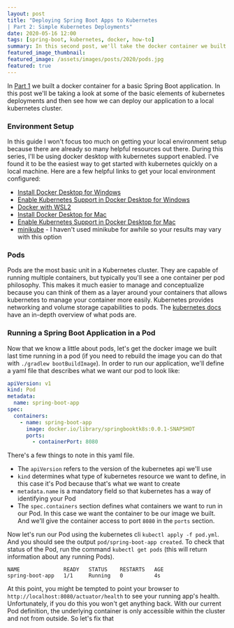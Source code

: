 ```yaml
---
layout: post
title: "Deploying Spring Boot Apps to Kubernetes 
| Part 2: Simple Kubernetes Deployments"
date: 2020-05-16 12:00
tags: [spring-boot, kubernetes, docker, how-to]
summary: In this second post, we'll take the docker container we built in the previous post and deploy it to a local kubernetes cluster.
featured_image_thumbnail:
featured_image: /assets/images/posts/2020/pods.jpg
featured: true
---
```


In [Part 1](2020-04-19-spring-boot-containers.md) we built a docker container for a basic Spring Boot application. In this post we'll be taking a look at some of the basic elements of kubernetes deployments and then see how we can deploy our application to a local kubernetes cluster. 

### Environment Setup
In this guide I won't focus too much on getting your local environment setup because there are already so many helpful resources out there. During this series, I'll be using docker desktop with kubernetes support enabled. I've found it to be the easiest way to get started with kubernetes quickly on a local machine. Here are a few helpful links to get your local environment configured:
* [Install Docker Desktop for Windows](https://docs.docker.com/docker-for-windows/install/)
* [Enable Kubernetes Support in Docker Desktop for Windows](https://docs.docker.com/docker-for-windows/#kubernetes)
* [Docker with WSL2](https://docs.docker.com/docker-for-windows/wsl-tech-preview/)
* [Install Docker Desktop for Mac](https://docs.docker.com/docker-for-mac/install/)
* [Enable Kubernetes Support in Docker Desktop for Mac](https://docs.docker.com/docker-for-mac/#kubernetes)
* [minikube](https://minikube.sigs.k8s.io/docs/start/) - I haven't used minikube for awhile so your results may vary with this option

### Pods
Pods are the most basic unit in a Kubernetes cluster. They are capable of running multiple containers, but typically you'll see a one container per pod philosophy. This makes it much easier to manage and conceptualize because you can think of them as a layer around your containers that allows kubernetes to manage your container more easily. Kubernetes provides networking and volume storage capabilities to pods. The [kubernetes docs](https://kubernetes.io/docs/concepts/workloads/pods/pod-overview/) have an in-depth overview of what pods are. 

### Running a Spring Boot Application in a Pod
Now that we know a little about pods, let's get the docker image we built last time running in a pod (if you need to rebuild the image you can do that with `./gradlew bootBuildImage`). In order to run our application, we'll define a yaml file that describes what we want our pod to look like:

```yaml
apiVersion: v1
kind: Pod
metadata:
  name: spring-boot-app
spec:
  containers:
    - name: spring-boot-app
      image: docker.io/library/springbooktk8s:0.0.1-SNAPSHOT
      ports:
        - containerPort: 8080
```

There's a few things to note in this yaml file.
* The `apiVersion` refers to the version of the kubernetes api we'll use
* `kind` determines what type of kubernetes resource we want to define, in this case it's Pod because that's what we want to create
* `metadata.name` is a mandatory field so that kubernetes has a way of identifying your Pod
* The `spec.containers` section defines what containers we want to run in our Pod. In this case we want the container to be our image we built. And we'll give the container access to port `8080` in the `ports` section. 

Now let's run our Pod using the kubernetes cli `kubectl apply -f pod.yml`. And you should see the output `pod/spring-boot-app created`. To check that status of the Pod, run the command `kubectl get pods` (this will return information about any running Pods).

```
NAME              READY   STATUS    RESTARTS   AGE
spring-boot-app   1/1     Running   0          4s
```

At this point, you might be tempted to point your browser to `http://localhost:8080/actuator/health` to see your running app's health. Unfortunately, if you do this you won't get anything back. With our current Pod definition, the underlying container is only accessible within the cluster and not from outside. So let's fix that 